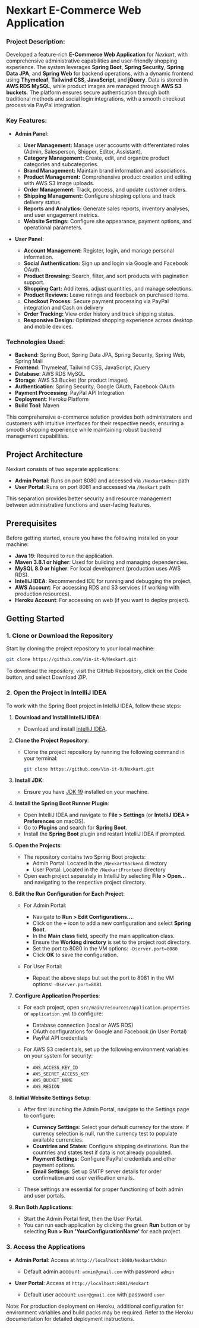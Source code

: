 # Nexkart E-Commerce Web Application

### Project Description:

Developed a feature-rich **E-Commerce Web Application** for *Nexkart*, with comprehensive administrative capabilities and user-friendly shopping experience. The system leverages **Spring Boot**, **Spring Security**, **Spring Data JPA**, and **Spring Web** for backend operations, with a dynamic frontend using **Thymeleaf**, **Tailwind CSS**, **JavaScript**, and **jQuery**. Data is stored in **AWS RDS MySQL**, while product images are managed through **AWS S3 buckets**. The platform ensures secure authentication through both traditional methods and social login integrations, with a smooth checkout process via PayPal integration.

### Key Features:

- **Admin Panel**:
  - **User Management:** Manage user accounts with differentiated roles (Admin, Salesperson, Shipper, Editor, Assistant).
  - **Category Management:** Create, edit, and organize product categories and subcategories.
  - **Brand Management:** Maintain brand information and associations.
  - **Product Management:** Comprehensive product creation and editing with AWS S3 image uploads.
  - **Order Management:** Track, process, and update customer orders.
  - **Shipping Management:** Configure shipping options and track delivery status.
  - **Reports and Analytics:** Generate sales reports, inventory analyses, and user engagement metrics.
  - **Website Settings:** Configure site appearance, payment options, and operational parameters.

- **User Panel**:
  - **Account Management:** Register, login, and manage personal information.
  - **Social Authentication:** Sign up and login via Google and Facebook OAuth.
  - **Product Browsing:** Search, filter, and sort products with pagination support.
  - **Shopping Cart:** Add items, adjust quantities, and manage selections.
  - **Product Reviews:** Leave ratings and feedback on purchased items.
  - **Checkout Process:** Secure payment processing via PayPal integration and Cash on delivery
  - **Order Tracking:** View order history and track shipping status.
  - **Responsive Design:** Optimized shopping experience across desktop and mobile devices.

### Technologies Used:
- **Backend**: Spring Boot, Spring Data JPA, Spring Security, Spring Web, Spring Mail
- **Frontend**: Thymeleaf, Tailwind CSS, JavaScript, jQuery
- **Database**: AWS RDS MySQL
- **Storage**: AWS S3 Bucket (for product images)
- **Authentication**: Spring Security, Google OAuth, Facebook OAuth
- **Payment Processing**: PayPal API Integration
- **Deployment**: Heroku Platform
- **Build Tool**: Maven

This comprehensive e-commerce solution provides both administrators and customers with intuitive interfaces for their respective needs, ensuring a smooth shopping experience while maintaining robust backend management capabilities.

## Project Architecture

Nexkart consists of two separate applications:
- **Admin Portal**: Runs on port 8080 and accessed via `/NexkartAdmin` path
- **User Portal**: Runs on port 8081 and accessed via `/Nexkart` path

This separation provides better security and resource management between administrative functions and user-facing features.

## Prerequisites

Before getting started, ensure you have the following installed on your machine:

- **Java 19**: Required to run the application.
- **Maven 3.8.1 or higher**: Used for building and managing dependencies.
- **MySQL 8.0 or higher**: For local development (production uses AWS RDS).
- **IntelliJ IDEA**: Recommended IDE for running and debugging the project.
- **AWS Account**: For accessing RDS and S3 services (if working with production resources).
- **Heroku Account**: For accessing on web (if you want to deploy project).

## Getting Started

### 1. Clone or Download the Repository

Start by cloning the project repository to your local machine:

```bash
git clone https://github.com/Vin-it-9/Nexkart.git
```

To download the repository, visit the GitHub Repository, click on the Code button, and select Download ZIP.

### 2. Open the Project in IntelliJ IDEA

To work with the Spring Boot project in IntelliJ IDEA, follow these steps:

1. **Download and Install IntelliJ IDEA**:
   - Download and install [IntelliJ IDEA](https://www.jetbrains.com/idea/).

2. **Clone the Project Repository**:
   - Clone the project repository by running the following command in your terminal:
     ```bash
     git clone https://github.com/Vin-it-9/Nexkart.git
     ```

3. **Install JDK**:
   - Ensure you have [JDK 19](https://www.oracle.com/java/technologies/javase/jdk19-archive-downloads.html) installed on your machine.

4. **Install the Spring Boot Runner Plugin**:
   - Open IntelliJ IDEA and navigate to **File > Settings** (or **IntelliJ IDEA > Preferences** on macOS).
   - Go to **Plugins** and search for **Spring Boot**.
   - Install the **Spring Boot** plugin and restart IntelliJ IDEA if prompted.

5. **Open the Projects**:
   - The repository contains two Spring Boot projects:
     - Admin Portal: Located in the `/NexkartBackend` directory
     - User Portal: Located in the `/NexkartFrontend` directory
   - Open each project separately in IntelliJ by selecting **File > Open...** and navigating to the respective project directory.

6. **Edit the Run Configuration for Each Project**:
   - For Admin Portal:
     - Navigate to **Run > Edit Configurations...**.
     - Click on the **+** icon to add a new configuration and select **Spring Boot**.
     - In the **Main class** field, specify the main application class.
     - Ensure the **Working directory** is set to the project root directory.
     - Set the port to 8080 in the VM options: `-Dserver.port=8080`
     - Click **OK** to save the configuration.
   
   - For User Portal:
     - Repeat the above steps but set the port to 8081 in the VM options: `-Dserver.port=8081`

7. **Configure Application Properties**:
   - For each project, open `src/main/resources/application.properties` or `application.yml` to configure:
     - Database connection (local or AWS RDS)
     - OAuth configurations for Google and Facebook (in User Portal)
     - PayPal API credentials
   
   - For AWS S3 credentials, set up the following environment variables on your system for security:
     - `AWS_ACCESS_KEY_ID`
     - `AWS_SECRET_ACCESS_KEY`
     - `AWS_BUCKET_NAME`
     - `AWS_REGION`

8. **Initial Website Settings Setup**:
   - After first launching the Admin Portal, navigate to the Settings page to configure:
     - **Currency Settings**: Select your default currency for the store. If currency selection is null, run the currency test to populate available currencies.
     - **Countries and States**: Configure shipping destinations. Run the countries and states test if data is not already populated.
     - **Payment Settings**: Configure PayPal credentials and other payment options.
     - **Email Settings**: Set up SMTP server details for order confirmation and user verification emails.
   
   - These settings are essential for proper functioning of both admin and user portals.

9. **Run Both Applications**:
   - Start the Admin Portal first, then the User Portal.
   - You can run each application by clicking the green **Run** button or by selecting **Run > Run 'YourConfigurationName'** for each project.

### 3. Access the Applications

- **Admin Portal**: Access at `http://localhost:8080/NexkartAdmin` 
  - Default admin account: `admin@gmail.com` with password `admin`

- **User Portal**: Access at `http://localhost:8081/Nexkart`
  - Default user account: `user@gmail.com` with password `user`

Note: For production deployment on Heroku, additional configuration for environment variables and build packs may be required. Refer to the Heroku documentation for detailed deployment instructions.
